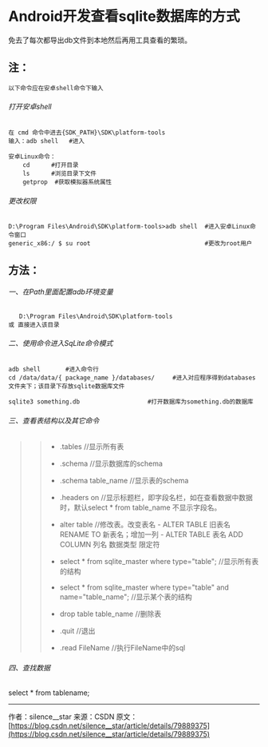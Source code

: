 # Android开发查看sqlite数据库的方式


免去了每次都导出db文件到本地然后再用工具查看的繁琐。

## 注：
    
    以下命令应在安卓shell命令下输入
###### 打开安卓shell
    
    在 cmd 命令中进去{SDK_PATH}\SDK\platform-tools
    输入：adb shell   #进入
    
    安卓Linux命令：
        cd      #打开目录 
        ls      #浏览目录下文件
        getprop  #获取模拟器系统属性
        
        
        
###### 更改权限
    D:\Program Files\Android\SDK\platform-tools>adb shell  #进入安卓Linux命令窗口
    generic_x86:/ $ su root                                #更改为root用户

## 方法：
###### 一、在Path里面配置adb环境变量

       D:\Program Files\Android\SDK\platform-tools   
    或 直接进入该目录

###### 二、使用命令进入SqLite命令模式

    adb shell       #进入命令行
    cd /data/data/{ package_name }/databases/     #进入对应程序得到databases文件夹下；该目录下存放sqlite数据库文件
    
    sqlite3 something.db                   #打开数据库为something.db的数据库     


###### 三、查看表结构以及其它命令

> > - .tables //显示所有表
> > - .schema //显示数据库的schema
> > 
> > - .schema table_name //显示表的schema
> > 
> > - .headers on //显示标题栏，即字段名栏，如在查看数据中数据时，默认select * from table_name 不显示字段名。
> > 
> > - alter table //修改表。改变表名 - ALTER TABLE 旧表名 RENAME TO 新表名；增加一列 - ALTER TABLE 表名 ADD COLUMN 列名 数据类型 限定符
> > 
> > - select * from sqlite_master where type="table"; //显示所有表的结构
> > 
> > - select * from sqlite_master where type="table" and name="table_name"; //显示某个表的结构
> > 
> > - drop table table_name //删除表
> > 
> > - .quit //退出
> > 
> > - .read FileName //执行FileName中的sql


######  四、查找数据
select * from tablename; 



--------------------- 
作者：silence__star 
来源：CSDN
原文： [https://blog.csdn.net/silence__star/article/details/79889375](https://blog.csdn.net/silence__star/article/details/79889375)